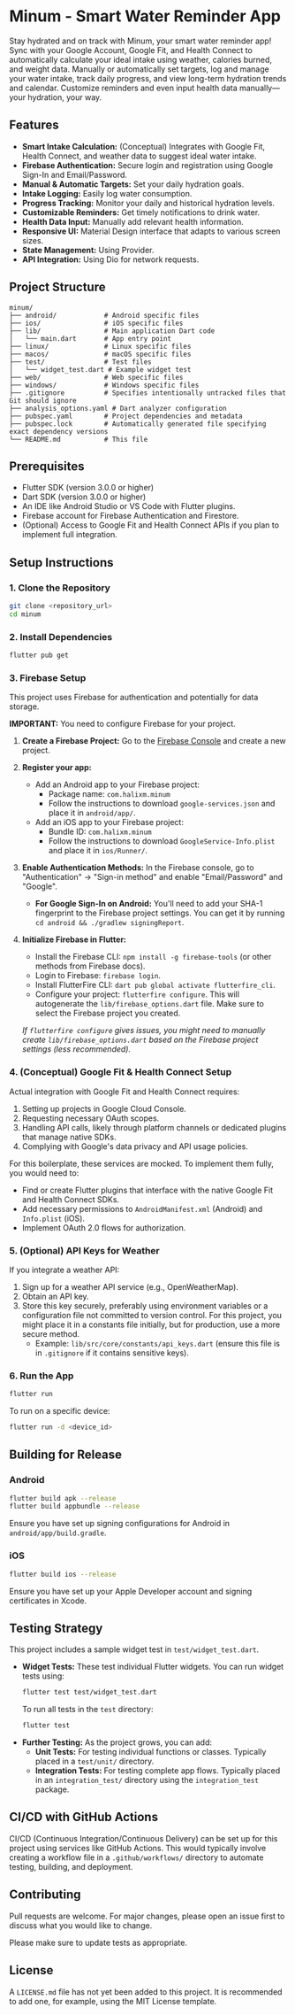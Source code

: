 # Minum - Smart Water Reminder App

Stay hydrated and on track with Minum, your smart water reminder app! Sync with your Google Account, Google Fit, and Health Connect to automatically calculate your ideal intake using weather, calories burned, and weight data. Manually or automatically set targets, log and manage your water intake, track daily progress, and view long-term hydration trends and calendar. Customize reminders and even input health data manually—your hydration, your way.

## Features

-   **Smart Intake Calculation:** (Conceptual) Integrates with Google Fit, Health Connect, and weather data to suggest ideal water intake.
-   **Firebase Authentication:** Secure login and registration using Google Sign-In and Email/Password.
-   **Manual & Automatic Targets:** Set your daily hydration goals.
-   **Intake Logging:** Easily log water consumption.
-   **Progress Tracking:** Monitor your daily and historical hydration levels.
-   **Customizable Reminders:** Get timely notifications to drink water.
-   **Health Data Input:** Manually add relevant health information.
-   **Responsive UI:** Material Design interface that adapts to various screen sizes.
-   **State Management:** Using Provider.
-   **API Integration:** Using Dio for network requests.

## Project Structure

```
minum/
├── android/            # Android specific files
├── ios/                # iOS specific files
├── lib/                # Main application Dart code
│   └── main.dart       # App entry point
├── linux/              # Linux specific files
├── macos/              # macOS specific files
├── test/               # Test files
│   └── widget_test.dart # Example widget test
├── web/                # Web specific files
├── windows/            # Windows specific files
├── .gitignore          # Specifies intentionally untracked files that Git should ignore
├── analysis_options.yaml # Dart analyzer configuration
├── pubspec.yaml        # Project dependencies and metadata
├── pubspec.lock        # Automatically generated file specifying exact dependency versions
└── README.md           # This file
```

## Prerequisites

-   Flutter SDK (version 3.0.0 or higher)
-   Dart SDK (version 3.0.0 or higher)
-   An IDE like Android Studio or VS Code with Flutter plugins.
-   Firebase account for Firebase Authentication and Firestore.
-   (Optional) Access to Google Fit and Health Connect APIs if you plan to implement full integration.

## Setup Instructions

### 1. Clone the Repository

```bash
git clone <repository_url>
cd minum
```

### 2. Install Dependencies

```bash
flutter pub get
```

### 3. Firebase Setup

This project uses Firebase for authentication and potentially for data storage.

**IMPORTANT:** You need to configure Firebase for your project.

1.  **Create a Firebase Project:** Go to the [Firebase Console](https://console.firebase.google.com/) and create a new project.
2.  **Register your app:**
    * Add an Android app to your Firebase project:
        * Package name: `com.halixm.minum`
        * Follow the instructions to download `google-services.json` and place it in `android/app/`.
    * Add an iOS app to your Firebase project:
        * Bundle ID: `com.halixm.minum`
        * Follow the instructions to download `GoogleService-Info.plist` and place it in `ios/Runner/`.
3.  **Enable Authentication Methods:** In the Firebase console, go to "Authentication" -> "Sign-in method" and enable "Email/Password" and "Google".
    * **For Google Sign-In on Android:** You'll need to add your SHA-1 fingerprint to the Firebase project settings. You can get it by running `cd android && ./gradlew signingReport`.
4.  **Initialize Firebase in Flutter:**
    * Install the Firebase CLI: `npm install -g firebase-tools` (or other methods from Firebase docs).
    * Login to Firebase: `firebase login`.
    * Install FlutterFire CLI: `dart pub global activate flutterfire_cli`.
    * Configure your project: `flutterfire configure`. This will autogenerate the `lib/firebase_options.dart` file. Make sure to select the Firebase project you created.

    *If `flutterfire configure` gives issues, you might need to manually create `lib/firebase_options.dart` based on the Firebase project settings (less recommended).*

### 4. (Conceptual) Google Fit & Health Connect Setup

Actual integration with Google Fit and Health Connect requires:
1.  Setting up projects in Google Cloud Console.
2.  Requesting necessary OAuth scopes.
3.  Handling API calls, likely through platform channels or dedicated plugins that manage native SDKs.
4.  Complying with Google's data privacy and API usage policies.

For this boilerplate, these services are mocked. To implement them fully, you would need to:
-   Find or create Flutter plugins that interface with the native Google Fit and Health Connect SDKs.
-   Add necessary permissions to `AndroidManifest.xml` (Android) and `Info.plist` (iOS).
-   Implement OAuth 2.0 flows for authorization.

### 5. (Optional) API Keys for Weather

If you integrate a weather API:
1.  Sign up for a weather API service (e.g., OpenWeatherMap).
2.  Obtain an API key.
3.  Store this key securely, preferably using environment variables or a configuration file not committed to version control. For this project, you might place it in a constants file initially, but for production, use a more secure method.
    * Example: `lib/src/core/constants/api_keys.dart` (ensure this file is in `.gitignore` if it contains sensitive keys).

### 6. Run the App

```bash
flutter run
```

To run on a specific device:

```bash
flutter run -d <device_id>
```

## Building for Release

### Android

```bash
flutter build apk --release
flutter build appbundle --release
```
Ensure you have set up signing configurations for Android in `android/app/build.gradle`.

### iOS

```bash
flutter build ios --release
```
Ensure you have set up your Apple Developer account and signing certificates in Xcode.

## Testing Strategy

This project includes a sample widget test in `test/widget_test.dart`.

-   **Widget Tests:** These test individual Flutter widgets. You can run widget tests using:
    ```bash
    flutter test test/widget_test.dart
    ```
    To run all tests in the `test` directory:
    ```bash
    flutter test
    ```
-   **Further Testing:** As the project grows, you can add:
    -   **Unit Tests:** For testing individual functions or classes. Typically placed in a `test/unit/` directory.
    -   **Integration Tests:** For testing complete app flows. Typically placed in an `integration_test/` directory using the `integration_test` package.

## CI/CD with GitHub Actions

CI/CD (Continuous Integration/Continuous Delivery) can be set up for this project using services like GitHub Actions. This would typically involve creating a workflow file in a `.github/workflows/` directory to automate testing, building, and deployment.

## Contributing

Pull requests are welcome. For major changes, please open an issue first to discuss what you would like to change.

Please make sure to update tests as appropriate.

## License

A `LICENSE.md` file has not yet been added to this project. It is recommended to add one, for example, using the MIT License template.